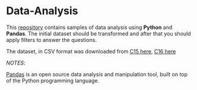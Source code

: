 # Data-Analysis

This [repository](https://github.com/ybalenko/Data-Analysis) contains samples of data analysis using **Python** and **Pandas**. 
The initial dataset should be transformed and after that you should apply filters to answer the questions. 

The dataset, in CSV format was downloaded from [C15 here](https://data.seattle.gov/dataset/2018-Building-Energy-Benchmarking/7rac-kyay), [C16 here](https://data.wa.gov/Employment/High-School-Graduate-Outcomes-Earnings/39uh-rsgs/data)


*NOTES*:

[Pandas]( https://www.python.org) is an open source data analysis and manipulation tool, built on top of the Python programming language.
